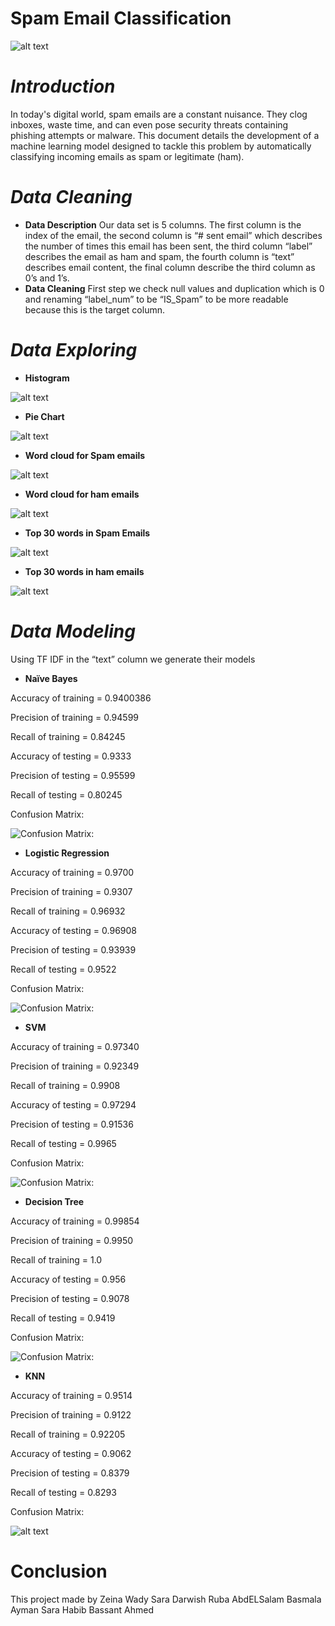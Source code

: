 # **Spam Email Classification**
![alt text](Images/1_nBgCTU_hAVG00eYkcRf6Mw.png)
# *Introduction*
In today's digital world, spam emails are a constant nuisance. They clog inboxes, waste time, and can even pose security threats containing phishing attempts or malware. This document details the development of a machine learning model designed to tackle this problem by automatically classifying incoming emails as spam or legitimate (ham).
# *Data Cleaning*
- **Data Description**
Our data set is 5 columns. The first column is the index of the email, the second column is “# sent email” which describes the number of times this email has been sent, the third column “label” describes the email as ham and spam, the fourth column is “text” describes email content, the final column describe the third column as 0’s and 1’s.
- **Data Cleaning**
First step we check null values and duplication which is 0 and renaming “label_num” to be “IS_Spam” to be more readable because this is the target column.
# *Data Exploring*
- **Histogram**
   
![alt text](Images/download.png)

- **Pie Chart**

![alt text](<Images/download (1).png>)

- **Word cloud for Spam emails**

![alt text](<Images/download (2).png>)

- **Word cloud for ham emails**

![alt text](<Images/download (3).png>)

- **Top 30 words in Spam Emails**

![alt text](<Images/download (4).png>)

- **Top 30 words in ham emails**

 ![alt text](<Images/download (5).png>)

# *Data Modeling*
Using TF IDF in the “text” column we generate their models
- **Naïve Bayes**

Accuracy of training = 0.9400386

Precision of training = 0.94599

Recall of training = 0.84245

Accuracy of testing = 0.9333

Precision of testing = 0.95599

Recall of testing = 0.80245

Confusion Matrix:

![Confusion Matrix:](<Images/download (6).png>)

- **Logistic Regression**

Accuracy of training = 0.9700

Precision of training = 0.9307

Recall of training = 0.96932

Accuracy of testing = 0.96908

Precision of testing = 0.93939

Recall of testing = 0.9522

Confusion Matrix:

![Confusion Matrix:](<Images/download (7).png>)

- **SVM**

Accuracy of training = 0.97340

Precision of training = 0.92349

Recall of training = 0.9908

Accuracy of testing = 0.97294

Precision of testing = 0.91536

Recall of testing = 0.9965

Confusion Matrix:

![Confusion Matrix:](<Images/download (8).png>)

- **Decision Tree**

Accuracy of training = 0.99854

Precision of training = 0.9950

Recall of training = 1.0

Accuracy of testing = 0.956

Precision of testing = 0.9078

Recall of testing = 0.9419

Confusion Matrix:

![Confusion Matrix:](<Images/download (9).png>)

- **KNN**

Accuracy of training = 0.9514

Precision of training = 0.9122

Recall of training = 0.92205

Accuracy of testing = 0.9062

Precision of testing = 0.8379

Recall of testing = 0.8293

Confusion Matrix:

![alt text](<Images/download (10).png>)

# **Conclusion**
This project made by 
Zeina Wady
Sara Darwish 
Ruba AbdELSalam 
Basmala Ayman
Sara Habib
Bassant Ahmed
